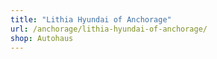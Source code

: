 ```yaml
---
title: "Lithia Hyundai of Anchorage"
url: /anchorage/lithia-hyundai-of-anchorage/
shop: Autohaus
---
```

